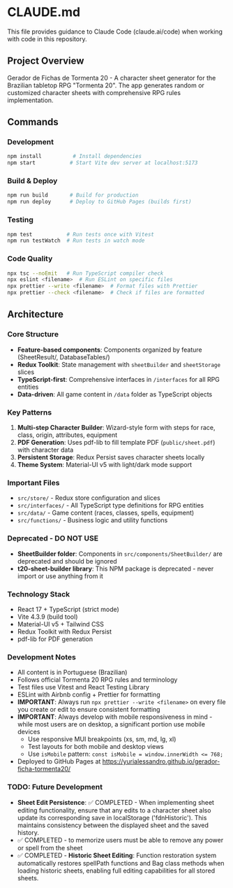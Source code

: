 # CLAUDE.md

This file provides guidance to Claude Code (claude.ai/code) when working with code in this repository.

## Project Overview

Gerador de Fichas de Tormenta 20 - A character sheet generator for the Brazilian tabletop RPG "Tormenta 20". The app generates random or customized character sheets with comprehensive RPG rules implementation.

## Commands

### Development

```bash
npm install          # Install dependencies
npm start           # Start Vite dev server at localhost:5173
```

### Build & Deploy

```bash
npm run build       # Build for production
npm run deploy      # Deploy to GitHub Pages (builds first)
```

### Testing

```bash
npm test           # Run tests once with Vitest
npm run testWatch  # Run tests in watch mode
```

### Code Quality

```bash
npx tsc --noEmit   # Run TypeScript compiler check
npx eslint <filename>  # Run ESLint on specific files
npx prettier --write <filename>  # Format files with Prettier
npx prettier --check <filename>  # Check if files are formatted
```

## Architecture

### Core Structure

- **Feature-based components**: Components organized by feature (SheetResult/, DatabaseTables/)
- **Redux Toolkit**: State management with `sheetBuilder` and `sheetStorage` slices
- **TypeScript-first**: Comprehensive interfaces in `/interfaces` for all RPG entities
- **Data-driven**: All game content in `/data` folder as TypeScript objects

### Key Patterns

1. **Multi-step Character Builder**: Wizard-style form with steps for race, class, origin, attributes, equipment
2. **PDF Generation**: Uses pdf-lib to fill template PDF (`public/sheet.pdf`) with character data
3. **Persistent Storage**: Redux Persist saves character sheets locally
4. **Theme System**: Material-UI v5 with light/dark mode support

### Important Files

- `src/store/` - Redux store configuration and slices
- `src/interfaces/` - All TypeScript type definitions for RPG entities
- `src/data/` - Game content (races, classes, spells, equipment)
- `src/functions/` - Business logic and utility functions

### Deprecated - DO NOT USE

- **SheetBuilder folder**: Components in `src/components/SheetBuilder/` are deprecated and should be ignored
- **t20-sheet-builder library**: This NPM package is deprecated - never import or use anything from it

### Technology Stack

- React 17 + TypeScript (strict mode)
- Vite 4.3.9 (build tool)
- Material-UI v5 + Tailwind CSS
- Redux Toolkit with Redux Persist
- pdf-lib for PDF generation

### Development Notes

- All content is in Portuguese (Brazilian)
- Follows official Tormenta 20 RPG rules and terminology
- Test files use Vitest and React Testing Library
- ESLint with Airbnb config + Prettier for formatting
- **IMPORTANT**: Always run `npx prettier --write <filename>` on every file you create or edit to ensure consistent formatting
- **IMPORTANT**: Always develop with mobile responsiveness in mind - while most users are on desktop, a significant portion use mobile devices
  - Use responsive MUI breakpoints (xs, sm, md, lg, xl)
  - Test layouts for both mobile and desktop views
  - Use `isMobile` pattern: `const isMobile = window.innerWidth <= 768;`
- Deployed to GitHub Pages at https://yurialessandro.github.io/gerador-ficha-tormenta20/

### TODO: Future Development

- **Sheet Edit Persistence**: ✅ COMPLETED - When implementing sheet editing functionality, ensure that any edits to a character sheet also update its corresponding save in localStorage ('fdnHistoric'). This maintains consistency between the displayed sheet and the saved history.
- ✅ COMPLETED - to memorize users must be able to remove any power or spell from the sheet
- ✅ COMPLETED - **Historic Sheet Editing**: Function restoration system automatically restores spellPath functions and Bag class methods when loading historic sheets, enabling full editing capabilities for all stored sheets.
